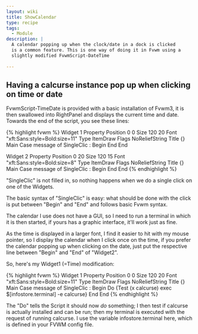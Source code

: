 ```yaml
---
layout: wiki
title: ShowCalendar
type: recipe
tags:
  - Module
description: |
  A calendar popping up when the clock/date in a dock is clicked
  is a common feature. This is one way of doing it in Fvwm using a
  slightly modified FvwmScript-DateTime
  
---
```


## Having a calcurse instance pop up when clicking on time or date

FvwmScript-TimeDate is provided with a basic installation of Fvwm3,
it is then swallowed into RightPanel and displays the current time
and date. Towards the end of the script, you see these lines:

{% highlight fvwm %}
Widget 1
Property
 Position 0 0
 Size 120 20
 Font "xft:Sans:style=Bold:size=11"
 Type ItemDraw
 Flags NoReliefString
 Title {}
Main
 Case message of
  SingleClic :
  Begin
  End
End

Widget 2
Property
 Position 0 20
 Size 120 15
 Font "xft:Sans:style=Bold:size=8"
 Type ItemDraw
 Flags NoReliefString
 Title {}
Main
 Case message of
  SingleClic :
  Begin
  End
End
{% endhighlight %}

"SingleClic" is not filled in, so nothing happens when we do a single click
on one of the Widgets.

The basic syntax of "SingleClic" is easy: what should be done with the click
is put between "Begin" and "End" and follows basic Fvwm syntax.

The calendar I use does not have a GUI, so I need to run a terminal in which
it is then started, if yours has a graphic interface, it'll work just as fine.

As the time is displayed in a larger font, I find it easier to hit with my 
mouse pointer, so I display the calendar when I click once on the time, if
you prefer the calendar popping up when clicking on the date, just put the 
respective line between "Begin" and "End" of "Widget2".

So, here's my Widget1 (=Time) modification:

{% highlight fvwm %}
Widget 1
Property
 Position 0 0
 Size 120 20
 Font "xft:Sans:style=Bold:size=11"
 Type ItemDraw
 Flags NoReliefString
 Title {}
Main
 Case message of
  SingleClic :
  Begin
   Do {Test (x calcurse) exec $[infostore.terminal] -e calcurse}
  End
End
{% endhighlight %}

The "Do" tells the Script it should now _do_ something; I then test
if calcurse is actually installed and can be run; then my
terminal is executed with the request of running calcurse. I use
the variable infostore.terminal here, which is defined in your 
FVWM config file.
